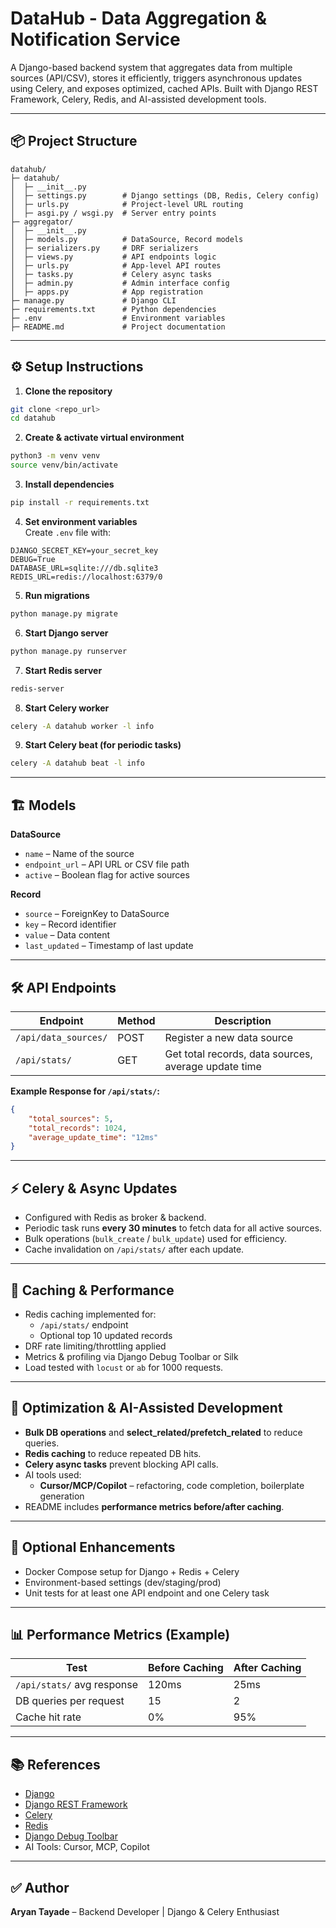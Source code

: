 # DataHub - Data Aggregation & Notification Service

A Django-based backend system that aggregates data from multiple sources (API/CSV), stores it efficiently, triggers asynchronous updates using Celery, and exposes optimized, cached APIs. Built with Django REST Framework, Celery, Redis, and AI-assisted development tools.

---

## 📦 Project Structure

```
datahub/
├─ datahub/
│  ├─ __init__.py
│  ├─ settings.py        # Django settings (DB, Redis, Celery config)
│  ├─ urls.py            # Project-level URL routing
│  ├─ asgi.py / wsgi.py  # Server entry points
├─ aggregator/
│  ├─ __init__.py
│  ├─ models.py          # DataSource, Record models
│  ├─ serializers.py     # DRF serializers
│  ├─ views.py           # API endpoints logic
│  ├─ urls.py            # App-level API routes
│  ├─ tasks.py           # Celery async tasks
│  ├─ admin.py           # Admin interface config
│  ├─ apps.py            # App registration
├─ manage.py             # Django CLI
├─ requirements.txt      # Python dependencies
├─ .env                  # Environment variables
├─ README.md             # Project documentation
```

---

## ⚙️ Setup Instructions

1. **Clone the repository**
```bash
git clone <repo_url>
cd datahub
```

2. **Create & activate virtual environment**
```bash
python3 -m venv venv
source venv/bin/activate
```

3. **Install dependencies**
```bash
pip install -r requirements.txt
```

4. **Set environment variables**  
Create `.env` file with:
```
DJANGO_SECRET_KEY=your_secret_key
DEBUG=True
DATABASE_URL=sqlite:///db.sqlite3
REDIS_URL=redis://localhost:6379/0
```

5. **Run migrations**
```bash
python manage.py migrate
```

6. **Start Django server**
```bash
python manage.py runserver
```

7. **Start Redis server**  
```bash
redis-server
```

8. **Start Celery worker**
```bash
celery -A datahub worker -l info
```

9. **Start Celery beat (for periodic tasks)**
```bash
celery -A datahub beat -l info
```

---

## 🏗️ Models

**DataSource**
- `name` – Name of the source
- `endpoint_url` – API URL or CSV file path
- `active` – Boolean flag for active sources

**Record**
- `source` – ForeignKey to DataSource
- `key` – Record identifier
- `value` – Data content
- `last_updated` – Timestamp of last update

---

## 🛠️ API Endpoints

| Endpoint | Method | Description |
|----------|--------|-------------|
| `/api/data_sources/` | POST | Register a new data source |
| `/api/stats/` | GET | Get total records, data sources, average update time |

**Example Response for `/api/stats/`:**
```json
{
    "total_sources": 5,
    "total_records": 1024,
    "average_update_time": "12ms"
}
```

---

## ⚡ Celery & Async Updates

- Configured with Redis as broker & backend.
- Periodic task runs **every 30 minutes** to fetch data for all active sources.
- Bulk operations (`bulk_create` / `bulk_update`) used for efficiency.
- Cache invalidation on `/api/stats/` after each update.

---

## 🧰 Caching & Performance

- Redis caching implemented for:
  - `/api/stats/` endpoint
  - Optional top 10 updated records
- DRF rate limiting/throttling applied
- Metrics & profiling via Django Debug Toolbar or Silk
- Load tested with `locust` or `ab` for 1000 requests.

---

## 📝 Optimization & AI-Assisted Development

- **Bulk DB operations** and **select_related/prefetch_related** to reduce queries.
- **Redis caching** to reduce repeated DB hits.
- **Celery async tasks** prevent blocking API calls.
- AI tools used:
  - **Cursor/MCP/Copilot** – refactoring, code completion, boilerplate generation
- README includes **performance metrics before/after caching**.

---

## 🐳 Optional Enhancements

- Docker Compose setup for Django + Redis + Celery
- Environment-based settings (dev/staging/prod)
- Unit tests for at least one API endpoint and one Celery task

---

## 📊 Performance Metrics (Example)

| Test | Before Caching | After Caching |
|------|----------------|---------------|
| `/api/stats/` avg response | 120ms | 25ms |
| DB queries per request | 15 | 2 |
| Cache hit rate | 0% | 95% |

---

## 📚 References

- [Django](https://www.djangoproject.com/)
- [Django REST Framework](https://www.django-rest-framework.org/)
- [Celery](https://docs.celeryproject.org/)
- [Redis](https://redis.io/)
- [Django Debug Toolbar](https://django-debug-toolbar.readthedocs.io/)
- AI Tools: Cursor, MCP, Copilot

---

## ✅ Author

**Aryan Tayade** – Backend Developer | Django & Celery Enthusiast

